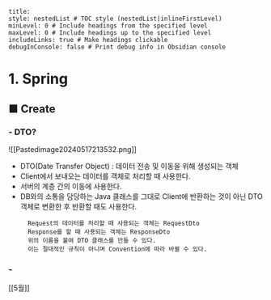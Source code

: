 ```table-of-contents
title: 
style: nestedList # TOC style (nestedList|inlineFirstLevel)
minLevel: 0 # Include headings from the specified level
maxLevel: 0 # Include headings up to the specified level
includeLinks: true # Make headings clickable
debugInConsole: false # Print debug info in Obsidian console
```

# 1. Spring
## ■ Create

### - DTO?

![[Pastedimage20240517213532.png]]
- DTO(Date Transfer Object) : 데이터 전송 및 이동을 위해 생성되는 객체
- Client에서 보내오는 데이터를 객체로 처리할 때 사용한다.
- 서버의 계층 간의 이동에 사용한다.
- DB와의 소통을 담당하는 Java 클래스를 그대로 Client에 반환하는 것이 아닌 DTO 객체로 변환한 후 반환할 때도 사용한다.
  ```
	Request의 데이터를 처리할 때 사용되는 객체는 RequestDto
	Response를 할 때 사용되는 객체는 ResponseDto
	위의 이름을 붙여 DTO 클래스를 만들 수 있다.
	이는 절대적인 규칙이 아니며 Convention에 따라 바뀔 수 있다.
	```

### - 


[[5월]]
